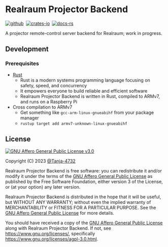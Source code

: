# Realraum Projector Backend

[![github]](https://github.com/realraum/realraum-backend)&ensp;[![crates-io]](https://crates.io/crates/realraum_backend_projector)&ensp;[![docs-rs]](https://docs.rs/realraum_backend_projector/latest)

A projector remote-control server backend for Realraum; work in progress.

## Development

### Prerequisites

- [Rust](https://www.rust-lang.org/tools/install)
  - Rust is a modern systems programming language focusing on safety, speed, and concurrency
  - It empowers everyone to build reliable and efficient software
  - Realraum Projector Backend is written in Rust, compiled to ARMv7, and runs on a Raspberry Pi
- Cross compilation to ARMv7
  - Get something like `gcc-arm-linux-gnueabihf` from your package manager
  - `rustup target add armv7-unknown-linux-gnueabihf`

## License

[![GNU Affero General Public License v3.0](https://www.gnu.org/graphics/agplv3-with-text-162x68.png)](https://www.gnu.org/licenses/agpl-3.0.html)

Copyright (C) 2023 [@Tanja-4732](https://github.com/Tanja-4732)

Realraum Projector Backend is free software: you can redistribute it and/or modify it under the terms of the [GNU Affero General Public License](/LICENSE.md) as published by the Free Software Foundation, either version 3 of the License, or (at your option) any later version.

Realraum Projector Backend is distributed in the hope that it will be useful, but WITHOUT ANY WARRANTY; without even the implied warranty of MERCHANTABILITY or FITNESS FOR A PARTICULAR PURPOSE. See the [GNU Affero General Public License](/LICENSE.md) for more details.

You should have received a copy of the [GNU Affero General Public License](/LICENSE.md) along with Realraum Projector Backend. If not, see <https://www.gnu.org/licenses/>, specifically <https://www.gnu.org/licenses/agpl-3.0.html>.

[github]: https://img.shields.io/badge/github-8da0cb?style=for-the-badge&labelColor=555555&logo=github
[crates-io]: https://img.shields.io/badge/crates.io-fc8d62?style=for-the-badge&labelColor=555555&logo=rust
[docs-rs]: https://img.shields.io/badge/docs.rs-66c2a5?style=for-the-badge&labelColor=555555&logo=docs.rs
[wiki-nim]: https://en.wikipedia.org/wiki/Nim
